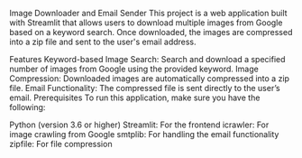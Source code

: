 Image Downloader and Email Sender
This project is a web application built with Streamlit that allows users to download multiple images from Google based on a keyword search. Once downloaded, the images are compressed into a zip file and sent to the user's email address.

Features
Keyword-based Image Search: Search and download a specified number of images from Google using the provided keyword.
Image Compression: Downloaded images are automatically compressed into a zip file.
Email Functionality: The compressed file is sent directly to the user’s email.
Prerequisites
To run this application, make sure you have the following:

Python (version 3.6 or higher)
Streamlit: For the frontend
icrawler: For image crawling from Google
smtplib: For handling the email functionality
zipfile: For file compression
